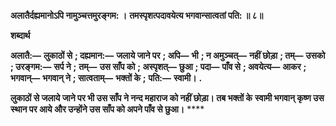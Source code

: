 **अलातैर्दह्यमानोऽपि नामुञ्चत्तमुरङ्गम: ।** **तमस्पृशत्पदावयेत्य भगवान्सात्वतां पति: ॥ ८॥** 

**शब्दार्थ** 

**अलातै:—** **लुकाठों से** **; दह्यमान:—** **जलाये जाने पर** **; अपि—** **भी** **; न अमुञ्चत्—** **नहीं छोड़ा** **; तम्—** **उसको** **; उरङ्गम:—** **सर्प ने** **;** **तम्—** **उस साँप को** **; अस्पृशत्—** **छुआ** **; पदा—** **पाँव से** **; अवयेत्य—** **आकर** **; भगवान्—** **भगवान् ने** **; सात्वताम्—** **भक्तों के** **;** **पति:—** **स्वामी।** **.** 

**लुकाठों से जलाये जाने पर भी उस साँप ने नन्द महाराज को नहीं छोड़ा। तब भक्तों के** **स्वामी भगवान् कृष्ण उस स्थान पर आये और उन्होंने उस साँप को अपने पाँव से छुआ।** **** 